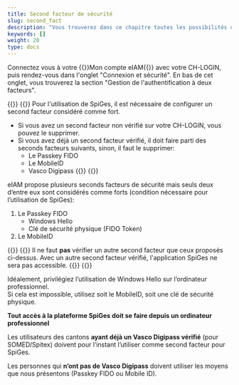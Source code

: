 ```yaml
---
title: Second facteur de sécurité
slug: second_fact
description: "Vous trouverez dans ce chapitre toutes les possibilités que vous avez comme second facteur de sécurité."
keywords: []
weight: 20
type: docs
---
```


Connectez vous à votre {{<link url="https://www.myaccount.eiam.admin.ch/" newTab="true">}}Mon compte eIAM{{</link>}} avec votre CH-LOGIN, puis rendez-vous dans l'onglet "Connexion et sécurité". En bas de cet onglet, vous trouverez la section "Gestion de l'authentification à deux facteurs".

{{<alert color="info">}}
{{<markdown>}}
Pour l'utilisation de SpiGes, il est nécessaire de configurer un second facteur considéré comme fort.

- Si vous avez un second facteur non vérifié sur votre CH-LOGIN, vous pouvez le supprimer.
- Si vous avez déjà un second facteur vérifié, il doit faire parti des seconds facteurs suivants, sinon, il faut le supprimer:
    - Le Passkey FIDO
    - Le MobileID
    - Vasco Digipass
{{</markdown>}}
{{</alert>}}

eIAM propose plusieurs seconds facteurs de sécurité mais seuls deux d’entre eux sont considérés comme forts (condition nécessaire pour l’utilisation de SpiGes):

1. Le Passkey FIDO
    - Windows Hello
    - Clé de sécurité physique (FIDO Token)
2. Le MobileID

{{<alert color="warning">}}
{{<markdown>}}
Il ne faut **pas** vérifier un autre second facteur que ceux proposés ci-dessus. Avec un autre second facteur vérifié, l'application SpiGes ne sera pas accessible.
{{</markdown>}}
{{</alert>}}

Idéalement, privilégiez l’utilisation de Windows Hello sur l’ordinateur professionnel.          
Si cela est impossible, utilisez soit le MobileID, soit une clé de sécurité physique.

**Tout accès à la plateforme SpiGes doit se faire depuis un ordinateur professionnel**

Les utilisateurs des cantons **ayant déjà un Vasco Digipass vérifié** (pour SOMED/Spitex) doivent pour l’instant l’utiliser comme second facteur pour SpiGes.

Les personnes qui **n’ont pas de Vasco Digipass** doivent utiliser les moyens que nous présentons (Passkey FIDO ou Mobile ID).